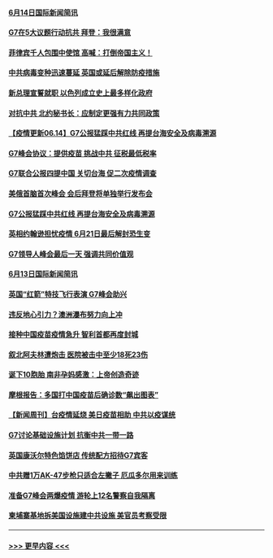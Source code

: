 #### [6月14日国际新闻简讯](../pages/prog202/a103142218.md?t=06141701) 
#### [G7在5大议题行动抗共 拜登：我很满意](../pages/prog202/a103142225.md?t=06141701) 
#### [菲律宾千人包围中使馆 高喊：打倒帝国主义！](../pages/prog202/a103142133.md?t=06141701) 
#### [中共病毒变种迅速蔓延 英国或延后解除防疫措施](../pages/prog202/a103142111.md?t=06141701) 
#### [新总理宣誓就职 以色列成立史上最多样化政府](../pages/prog202/a103142092.md?t=06141701) 
#### [对抗中共 北约秘书长：应制定更强有力共同政策](../pages/prog202/a103142074.md?t=06141701) 
#### [【疫情更新06.14】G7公报猛踩中共红线 再提台海安全及病毒溯源](../pages/prog202/a103133785.md?t=06141701) 
#### [G7峰会协议：提供疫苗 挑战中共 征税最低税率](../pages/prog202/a103142035.md?t=06141701) 
#### [G7联合公报四提中国 关切台海 促二次疫情调查](../pages/prog202/a103142003.md?t=06141701) 
#### [美俄首脑首次峰会 会后拜登将单独举行发布会](../pages/prog202/a103141999.md?t=06141701) 
#### [G7公报猛踩中共红线 再提台海安全及病毒溯源](../pages/prog202/a103141984.md?t=06141701) 
#### [英相约翰逊担忧疫情 6月21日最后解封恐生变](../pages/prog202/a103141990.md?t=06141701) 
#### [G7领导人峰会最后一天 强调共同价值观](../pages/prog202/a103141887.md?t=06141701) 
#### [6月13日国际新闻简讯](../pages/prog202/a103141877.md?t=06141701) 
#### [英国“红箭”特技飞行表演  G7峰会助兴](../pages/prog202/a103141837.md?t=06141701) 
#### [违反地心引力？澳洲瀑布努力向上冲](../pages/prog202/a103141757.md?t=06141701) 
#### [接种中国疫苗疫情急升 智利首都再度封城](../pages/prog202/a103141672.md?t=06141701) 
#### [叙北阿夫林遭炮击 医院被击中至少18死23伤](../pages/prog202/a103141686.md?t=06141701) 
#### [诞下10胞胎 南非孕妈感激：上帝创造奇迹](../pages/prog202/a103141117.md?t=06141701) 
#### [摩根报告：多国打中国疫苗后确诊数“飙出图表”](../pages/prog202/a103141517.md?t=06141701) 
#### [【新闻周刊】台疫情延烧 美日疫苗相助 中共以疫谋统](../pages/prog202/a103141484.md?t=06141701) 
#### [G7讨论基础设施计划 抗衡中共一带一路](../pages/prog202/a103141462.md?t=06141701) 
#### [英国康沃尔特色馅饼店 传统配方招待G7宾客](../pages/prog202/a103141410.md?t=06141701) 
#### [中共赠1万AK-47步枪只适合左撇子 厄瓜多尔用来训练](../pages/prog202/a103141393.md?t=06141701) 
#### [准备G7峰会两爆疫情 游轮上12名警察自我隔离](../pages/prog202/a103141251.md?t=06141701) 
#### [柬埔寨基地拆美国设施建中共设施 美官员考察受限](../pages/prog202/a103141258.md?t=06141701) 

----
#### [ >>> 更早内容 <<< ](../indexes/prog202-earlier.md)
